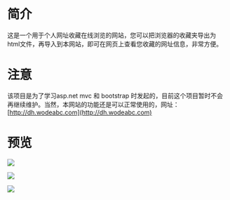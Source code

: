 # 简介

  这是一个用于个人网址收藏在线浏览的网站，您可以把浏览器的收藏夹导出为html文件，再导入到本网站，即可在网页上查看您收藏的网址信息，非常方便。

# 注意

  该项目是为了学习asp.net mvc 和 bootstrap 时发起的，目前这个项目暂时不会再继续维护。当然，本网站的功能还是可以正常使用的，网址：[http://dh.wodeabc.com](http://dh.wodeabc.com)

# 预览

  ![](https://raw.githubusercontent.com/xucongli1989/XCLShouCang/master/1.jpg)

  ![](https://raw.githubusercontent.com/xucongli1989/XCLShouCang/master/2.jpg)

  ![](https://raw.githubusercontent.com/xucongli1989/XCLShouCang/master/3.jpg)

